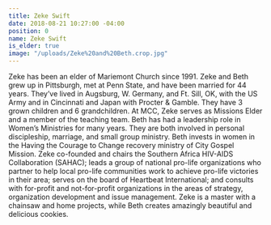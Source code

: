 ```yaml
---
title: Zeke Swift
date: 2018-08-21 10:27:00 -04:00
position: 0
name: Zeke Swift
is_elder: true
image: "/uploads/Zeke%20and%20Beth.crop.jpg"
---
```


Zeke has been an elder of Mariemont Church since 1991. Zeke and Beth grew up in Pittsburgh, met at Penn State, and have been married for 44 years. They’ve lived in Augsburg, W. Germany, and Ft. Sill, OK, with the US Army and in Cincinnati and Japan with Procter & Gamble. They have 3 grown children and 6 grandchildren.
At MCC, Zeke serves as Missions Elder and a member of the teaching team. Beth has had a leadership role in Women’s Ministries for many years. They are both involved in personal discipleship, marriage, and small group ministry.  Beth invests in women in the Having the Courage to Change recovery ministry of City Gospel Mission. Zeke co-founded and chairs the Southern Africa HIV-AIDS Collaboration (SAHAC); leads a group of national pro-life organizations who partner to help local pro-life communities work to achieve pro-life victories in their area; serves on the board of Heartbeat International; and consults with for-profit and not-for-profit organizations in the areas of strategy, organization development and issue management. Zeke is a master with a chainsaw and home projects, while Beth creates amazingly beautiful and delicious cookies.